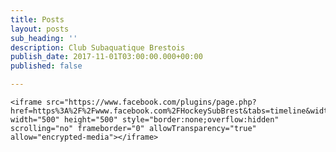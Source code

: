 ```yaml
---
title: Posts
layout: posts
sub_heading: ''
description: Club Subaquatique Brestois
publish_date: 2017-11-01T03:00:00.000+00:00
published: false

---
```

    <iframe src="https://www.facebook.com/plugins/page.php?href=https%3A%2F%2Fwww.facebook.com%2FHockeySubBrest&tabs=timeline&width=500&height=500&small_header=true&adapt_container_width=false&hide_cover=false&show_facepile=true&appId" width="500" height="500" style="border:none;overflow:hidden" scrolling="no" frameborder="0" allowTransparency="true" allow="encrypted-media"></iframe>